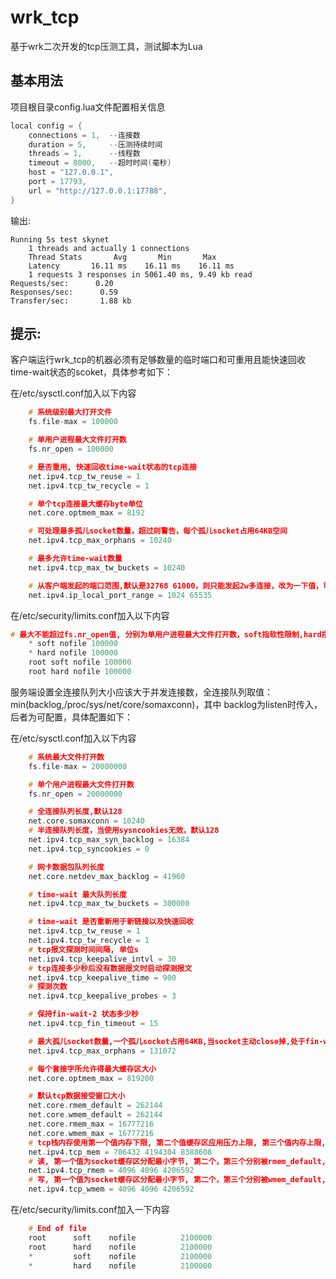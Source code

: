 # wrk_tcp
基于wrk二次开发的tcp压测工具，测试脚本为Lua

## 基本用法
项目根目录config.lua文件配置相关信息

```c
local config = {
    connections = 1,  --连接数
    duration = 5,     --压测持续时间
    threads = 1,      --线程数
    timeout = 8000,   --超时时间(毫秒)
    host = "127.0.0.1",
    port = 17793,
    url = "http://127.0.0.1:17788",
}
```
输出:

    Running 5s test skynet
        1 threads and actually 1 connections
        Thread Stats       Avg       Min       Max
        Latency       16.11 ms    16.11 ms    16.11 ms
        1 requests 3 responses in 5061.40 ms, 9.49 kb read
    Requests/sec:      0.20
    Responses/sec:      0.59
    Transfer/sec:       1.88 kb

## 提示:
客户端运行wrk_tcp的机器必须有足够数量的临时端口和可重用且能快速回收time-wait状态的scoket，具体参考如下：

在/etc/sysctl.conf加入以下内容
```c
    # 系统级别最大打开文件
    fs.file-max = 100000

    # 单用户进程最大文件打开数
    fs.nr_open = 100000

    # 是否重用, 快速回收time-wait状态的tcp连接
    net.ipv4.tcp_tw_reuse = 1
    net.ipv4.tcp_tw_recycle = 1

    # 单个tcp连接最大缓存byte单位
    net.core.optmem_max = 8192

    # 可处理最多孤儿socket数量，超过则警告，每个孤儿socket占用64KB空间
    net.ipv4.tcp_max_orphans = 10240

    # 最多允许time-wait数量
    net.ipv4.tcp_max_tw_buckets = 10240

    # 从客户端发起的端口范围,默认是32768 61000，则只能发起2w多连接，改为一下值，可一个IP可发起差不多6.4w连接。
    net.ipv4.ip_local_port_range = 1024 65535
```

在/etc/security/limits.conf加入以下内容
```c
# 最大不能超过fs.nr_open值, 分别为单用户进程最大文件打开数，soft指软性限制,hard指硬性限制
    * soft nofile 100000
    * hard nofile 100000
    root soft nofile 100000
    root hard nofile 100000
```

服务端设置全连接队列大小应该大于并发连接数，全连接队列取值：min(backlog,/proc/sys/net/core/somaxconn)，其中
backlog为listen时传入，后者为可配置，具体配置如下：

在/etc/sysctl.conf加入以下内容

```c
    # 系统最大文件打开数
    fs.file-max = 20000000

    # 单个用户进程最大文件打开数
    fs.nr_open = 20000000

    # 全连接队列长度,默认128
    net.core.somaxconn = 10240
    # 半连接队列长度，当使用sysncookies无效，默认128
    net.ipv4.tcp_max_syn_backlog = 16384
    net.ipv4.tcp_syncookies = 0

    # 网卡数据包队列长度  
    net.core.netdev_max_backlog = 41960

    # time-wait 最大队列长度
    net.ipv4.tcp_max_tw_buckets = 300000

    # time-wait 是否重新用于新链接以及快速回收
    net.ipv4.tcp_tw_reuse = 1  
    net.ipv4.tcp_tw_recycle = 1
    # tcp报文探测时间间隔, 单位s
    net.ipv4.tcp_keepalive_intvl = 30
    # tcp连接多少秒后没有数据报文时启动探测报文
    net.ipv4.tcp_keepalive_time = 900
    # 探测次数
    net.ipv4.tcp_keepalive_probes = 3

    # 保持fin-wait-2 状态多少秒
    net.ipv4.tcp_fin_timeout = 15  

    # 最大孤儿socket数量,一个孤儿socket占用64KB,当socket主动close掉,处于fin-wait1, last-ack
    net.ipv4.tcp_max_orphans = 131072  

    # 每个套接字所允许得最大缓存区大小
    net.core.optmem_max = 819200

    # 默认tcp数据接受窗口大小
    net.core.rmem_default = 262144  
    net.core.wmem_default = 262144  
    net.core.rmem_max = 16777216  
    net.core.wmem_max = 16777216
    # tcp栈内存使用第一个值内存下限, 第二个值缓存区应用压力上限, 第三个值内存上限, 单位为page,通常为4kb
    net.ipv4.tcp_mem = 786432 4194304 8388608
    # 读, 第一个值为socket缓存区分配最小字节, 第二个，第三个分别被rmem_default, rmem_max覆盖
    net.ipv4.tcp_rmem = 4096 4096 4206592
    # 写, 第一个值为socket缓存区分配最小字节, 第二个，第三个分别被wmem_default, wmem_max覆盖
    net.ipv4.tcp_wmem = 4096 4096 4206592
```

在/etc/security/limits.conf加入一下内容
```c
    # End of file
    root      soft    nofile          2100000
    root      hard    nofile          2100000
    *         soft    nofile          2100000
    *         hard    nofile          2100000
```